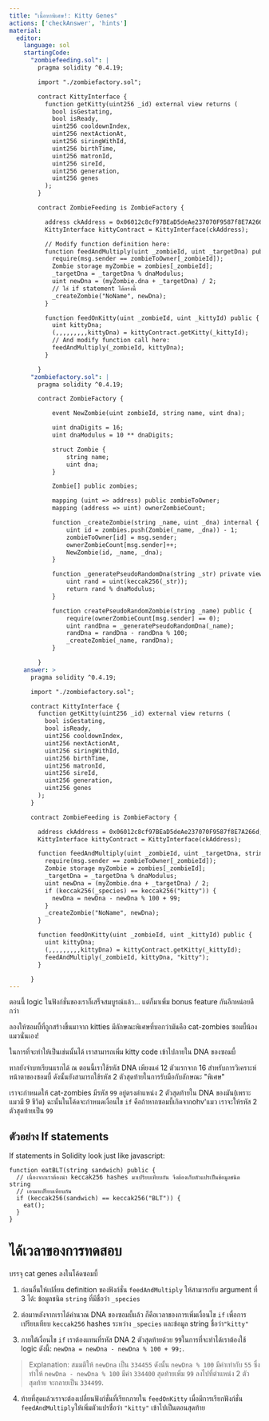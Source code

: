 ```yaml
---
title: "เนื้อหาพิเศษ!: Kitty Genes"
actions: ['checkAnswer', 'hints']
material:
  editor:
    language: sol
    startingCode:
      "zombiefeeding.sol": |
        pragma solidity ^0.4.19;

        import "./zombiefactory.sol";

        contract KittyInterface {
          function getKitty(uint256 _id) external view returns (
            bool isGestating,
            bool isReady,
            uint256 cooldownIndex,
            uint256 nextActionAt,
            uint256 siringWithId,
            uint256 birthTime,
            uint256 matronId,
            uint256 sireId,
            uint256 generation,
            uint256 genes
          );
        }

        contract ZombieFeeding is ZombieFactory {

          address ckAddress = 0x06012c8cf97BEaD5deAe237070F9587f8E7A266d;
          KittyInterface kittyContract = KittyInterface(ckAddress);

          // Modify function definition here:
          function feedAndMultiply(uint _zombieId, uint _targetDna) public {
            require(msg.sender == zombieToOwner[_zombieId]);
            Zombie storage myZombie = zombies[_zombieId];
            _targetDna = _targetDna % dnaModulus;
            uint newDna = (myZombie.dna + _targetDna) / 2;
            // ใส่ if statement ได้ตรงนี้
            _createZombie("NoName", newDna);
          }

          function feedOnKitty(uint _zombieId, uint _kittyId) public {
            uint kittyDna;
            (,,,,,,,,,kittyDna) = kittyContract.getKitty(_kittyId);
            // And modify function call here:
            feedAndMultiply(_zombieId, kittyDna);
          }

        }
      "zombiefactory.sol": |
        pragma solidity ^0.4.19;

        contract ZombieFactory {

            event NewZombie(uint zombieId, string name, uint dna);

            uint dnaDigits = 16;
            uint dnaModulus = 10 ** dnaDigits;

            struct Zombie {
                string name;
                uint dna;
            }

            Zombie[] public zombies;

            mapping (uint => address) public zombieToOwner;
            mapping (address => uint) ownerZombieCount;

            function _createZombie(string _name, uint _dna) internal {
                uint id = zombies.push(Zombie(_name, _dna)) - 1;
                zombieToOwner[id] = msg.sender;
                ownerZombieCount[msg.sender]++;
                NewZombie(id, _name, _dna);
            }

            function _generatePseudoRandomDna(string _str) private view returns (uint) {
                uint rand = uint(keccak256(_str));
                return rand % dnaModulus;
            }

            function createPseudoRandomZombie(string _name) public {
                require(ownerZombieCount[msg.sender] == 0);
                uint randDna = _generatePseudoRandomDna(_name);
                randDna = randDna - randDna % 100;
                _createZombie(_name, randDna);
            }

        }
    answer: >
      pragma solidity ^0.4.19;

      import "./zombiefactory.sol";

      contract KittyInterface {
        function getKitty(uint256 _id) external view returns (
          bool isGestating,
          bool isReady,
          uint256 cooldownIndex,
          uint256 nextActionAt,
          uint256 siringWithId,
          uint256 birthTime,
          uint256 matronId,
          uint256 sireId,
          uint256 generation,
          uint256 genes
        );
      }

      contract ZombieFeeding is ZombieFactory {

        address ckAddress = 0x06012c8cf97BEaD5deAe237070F9587f8E7A266d;
        KittyInterface kittyContract = KittyInterface(ckAddress);

        function feedAndMultiply(uint _zombieId, uint _targetDna, string _species) public {
          require(msg.sender == zombieToOwner[_zombieId]);
          Zombie storage myZombie = zombies[_zombieId];
          _targetDna = _targetDna % dnaModulus;
          uint newDna = (myZombie.dna + _targetDna) / 2;
          if (keccak256(_species) == keccak256("kitty")) {
            newDna = newDna - newDna % 100 + 99;
          }
          _createZombie("NoName", newDna);
        }

        function feedOnKitty(uint _zombieId, uint _kittyId) public {
          uint kittyDna;
          (,,,,,,,,,kittyDna) = kittyContract.getKitty(_kittyId);
          feedAndMultiply(_zombieId, kittyDna, "kitty");
        }

      }
---
```


ตอนนี้ logic ในฟังก์ชั่นของเราก็เสร็จสมบูรณ์แล้ว... แต่ก็มาเพิ่ม bonus feature กันอีกหน่อยดีกว่า

ลองให้ซอมบี้ที่ถูกสร้างขึ้นมาจาก kitties มีลักษณะพิเศษที่บอกว่ามันคือ cat-zombies ซอมบี้น้องแมวนั่นเอง!

ในการที่จะทำให้เป็นเช่นนั้นได้ เราสามารถเพิ่ม kitty code เข้าไปภายใน DNA ของซอมบี้

หากยังจำบทเรียนแรกได้ ณ ตอนนี้เราใช้รหัส DNA เพียงแค่ 12 ตัวแรกจาก 16 สำหรับการวิเคราะห์หน้าตาของซอมบี้ ดังนั้นยังสามารถใช้รหัส 2 ตัวสุดท้ายในการรับมือกับลักษณะ "พิเศษ"

เราจะกำหนดให้ cat-zombies มีรหัส `99` อยู่ตรงตำแหน่ง 2 ตัวสุดท้ายใน DNA ของมัน(เพราะแมวมี 9 ชีวิต) ฉะนั้นในโค้ดจะกำหนดเงื่อนไข `if` คือถ้าหากซอมบี้เกิดจากohv'แมว เราจะให้รหัส 2 ตัวสุดท้ายเป็น `99`

## ตัวอย่าง If statements

If statements in Solidity look just like javascript:

```
function eatBLT(string sandwich) public {
  // เนื่องจากเราต้องนำ keccak256 hashes มาเปรียบเทียบกัน จึงต้องเก็บตัวแปรเป็นข้อมูลชนิด string
  // เอามาเปรียบเทียบกัน
  if (keccak256(sandwich) == keccak256("BLT")) {
    eat();
  }
}
```

# ได้เวลาของการทดสอบ

บรรจุ cat genes ลงในโค้ดซอมบี้

1. ก่อนอื่นให้เปลี่ยน definition ของฟังก์ชั่น `feedAndMultiply` ให้สามารถรับ argument ที่ 3 ได้: ข้อมูลชนิด `string` ที่มีชื่อว่า `_species`

2. ต่อมาหลังจากเราได้คำนวณ DNA ของซอมบี้แล้ว ก็คือเวลาของการเพิ่มเงื่อนไข `if` เพื่อการเปรียบเทียบ `keccak256` hashes ระหว่าง `_species` และข้อมูล string ชื่อว่า`"kitty"`

3. ภายใต้เงื่อนไข `if` เราต้องแทนที่รหัส DNA 2 ตัวสุดท้ายด้วย `99`ในการที่จะทำได้เราต้องใช้ logic ดังนี้: `newDna = newDna - newDna % 100 + 99;`.

  > Explanation: สมมติให้ `newDna` เป็น `334455` ดังนั้น `newDna % 100` มีค่าเท่ากับ `55` ซึ่งทำให้ `newDna - newDna % 100` มีค่า `334400` สุดท้ายเพิ่ม `99` ลงไปที่ตำแหน่ง 2 ตัวสุดท้าย จะกลายเป็น `334499`.

4. ท้ายที่สุดแล้วเราจะต้องเปลี่ยนฟังก์ชั่นที่เรียกภายใน `feedOnKitty` เมื่อมีการเรียกฟังก์ชั่น `feedAndMultiply`ให้เพิ่มตัวแปรชื่อว่า `"kitty"` เข้าไปเป็นตอนสุดท้าย
